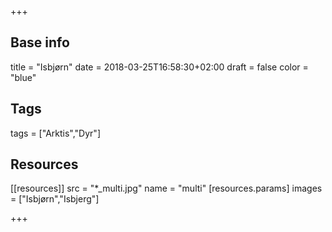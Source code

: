 +++

## Base info
title = "Isbjørn"
date = 2018-03-25T16:58:30+02:00
draft = false
color = "blue"

## Tags
tags = ["Arktis","Dyr"]

## Resources
[[resources]]
  src = "*_multi.jpg"
  name = "multi"
 [resources.params]
    images = ["Isbjørn","Isbjerg"]

+++
